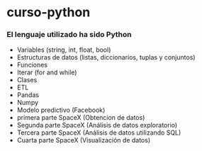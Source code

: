 # **curso-python**

### **El lenguaje utilizado ha sido Python**

- Variables (string, int, float, bool)
- Estructuras de datos (listas, diccionarios, tuplas y conjuntos)
- Funciones 
- Iterar (for and while)
- Clases
- ETL
- Pandas
- Numpy
- Modelo predictivo (Facebook)
- primera parte SpaceX (Obtencion de datos)
- Segunda parte SpaceX (Análisis de datos exploratorio)
- Tercera parte SpaceX (Análisis de datos utilizando SQL)
- Cuarta parte SpaceX (Visualización de datos)

